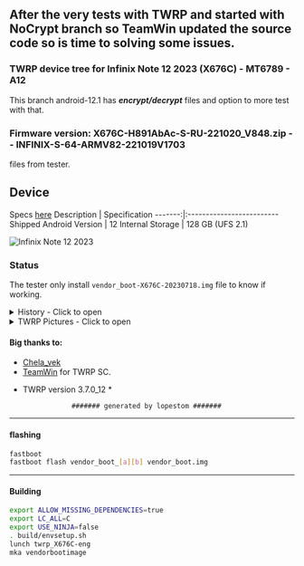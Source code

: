 ## After the very tests with TWRP and started with NoCrypt branch so TeamWin updated the source code so is time to solving some issues.

### TWRP device tree for Infinix Note 12 2023 (X676C) - MT6789 - A12 

This branch android-12.1 has ***encrypt/decrypt*** files and option to more test with that. 

### Firmware version: X676C-H891AbAc-S-RU-221020_V848.zip -- INFINIX-S-64-ARMV82-221019V1703
files from tester.

## Device

Specs [here](https://www.devicespecifications.com/en/model/69965aab)
Description | Specification
-------:|:-------------------------
Shipped Android Version | 12
Internal Storage | 128 GB (UFS 2.1)

![Infinix Note 12 2023](https://cdn-files.kimovil.com/default/0007/90/thumb_689634_default_big.jpg)

### Status

The tester only install `vendor_boot-X676C-20230718.img` file to know if working.
<details><summary>History - Click to open</summary>
<p>
Some tests was made:

### Third img Test

* Initial DT: 2023-07-18
   Compiled img file 2023-07-18 and tested in 2023-07-19

- MT6789 - A12
  - Status: booted??
  - [X] booted

   - vendor_boot-X676C-20230718.img => Working?? Not working?
  - [X] Working
  - [X] CPU/temperature correct
  - [X] Vibrator module not work

</p>
</details>

<details><summary>TWRP Pictures - Click to open</summary>
<p>

![Mount Storages](https://github.com/lopestom/twrp_device_infinix_X676C/releases/download/Infinix_Note_12_2023-X676C_V848/Screenshot_2023-07-19-10-33-44.png) ![Data Decrypted](https://github.com/lopestom/twrp_device_infinix_X676C/releases/download/Infinix_Note_12_2023-X676C_V848/Screenshot_2023-07-19-18-54-30.png) ![Mount Partitions](https://github.com/lopestom/twrp_device_infinix_X676C/releases/download/Infinix_Note_12_2023-X676C_V848/Screenshot_2023-07-19-18-54-56.png) ![Mount Partitions 1](https://github.com/lopestom/twrp_device_infinix_X676C/releases/download/Infinix_Note_12_2023-X676C_V848/Screenshot_2023-07-19-18-55-02.png)
![SS data_media](https://github.com/lopestom/twrp_device_infinix_X676C/releases/download/Infinix_Note_12_2023-X676C_V848/Screenshot_2023-07-19-18-55-10.png)
![Data Partition](https://github.com/lopestom/twrp_device_infinix_X676C/releases/download/Infinix_Note_12_2023-X676C_V848/Screenshot_2023-07-19-18-56-04.png)

</p>
</details>

#### Big thanks to:

- [Chela_vek](https://4pda.to/forum/index.php?showuser=8411813)
- [TeamWin](https://github.com/TeamWin) for TWRP SC.
* TWRP version 3.7.0_12 *

                  ####### generated by lopestom #######
-----
#### flashing

```bash
fastboot
fastboot flash vendor_boot_[a][b] vendor_boot.img
```

-----
#### Building

```bash
export ALLOW_MISSING_DEPENDENCIES=true
export LC_ALL=C
export USE_NINJA=false
. build/envsetup.sh
lunch twrp_X676C-eng
mka vendorbootimage
```
